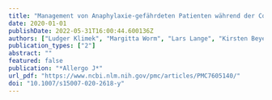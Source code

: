 ```yaml
---
title: "Management von Anaphylaxie-gefährdeten Patienten während der Covid-19-Pandemie"
date: 2020-01-01
publishDate: 2022-05-31T16:00:44.600136Z
authors: ["Ludger Klimek", "Margitta Worm", "Lars Lange", "Kirsten Beyer", "Ernst Rietschel", "Christian Vogelberg", "Sabine Schnadt", "Britta Stöcker", "Knut Brockow", "Jan Hagemann", "Thomas Bieber", "Wolfgang Wehrmann", "Sven Becker", "Laura Freudelsperger", "Norbert K. Mülleneisen", "Katja Nemat", "Wolfgang Czech", "Holger Wrede", "Randolf Brehler", "Thomas Fuchs", "Stephanie Dramburg", "Paolo Matricardi", "Eckard Hamelmann", "Thomas Werfel", "Martin Wagenmann", "Christian Taube", "Torsten Zuberbier", "Johannes Ring"]
publication_types: ["2"]
abstract: ""
featured: false
publication: "*Allergo J*"
url_pdf: "https://www.ncbi.nlm.nih.gov/pmc/articles/PMC7605140/"
doi: "10.1007/s15007-020-2618-y"
---
```


